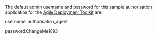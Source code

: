 The default admin username and password for this sample authorisation application for the [Agile Deployment Toolkit](https://github.com/agile-deployer/agile-infrastructure-build-client-scripts) are:

username: authorisation_agent  

password:ChangeMe1893
